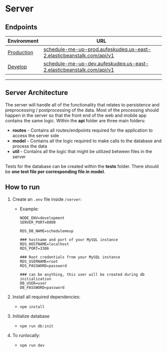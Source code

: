 # Server

## Endpoints

| Environment | URL                                                          |
| ----------- | ------------------------------------------------------------ |
| [Production](http://schedule-me-up-prod.aufeskudeq.us-east-2.elasticbeanstalk.com/api/)  | [schedule-me-up-prod.aufeskudeq.us-east-2.elasticbeanstalk.com/api/v1](http://schedule-me-up-prod.aufeskudeq.us-east-2.elasticbeanstalk.com/api/v1) |
| [Develop](http://schedule-me-up-dev.aufeskudeq.us-east-2.elasticbeanstalk.com/api/)     | [schedule-me-up-dev.aufeskudeq.us-east-2.elasticbeanstalk.com/api/v1](http://schedule-me-up-dev.aufeskudeq.us-east-2.elasticbeanstalk.com/api/v1) |

---
## Server Architecture
The server will handle all of the functionality that relates to persistence and preprocessing / postprocessing of the data. Most of the processing should happen in the server so that the front end of the web and mobile app contains the same logic. Within the **api** folder are three main folders:
* **routes** - Contains all routes/endpoints required for the application to access the server side
* **model** - Contains all the logic required to make calls to the database and process the data
* **util** - Contains all the logic that might be utilized between files in the server

Tests for the database can be created within the **tests** folder. There should be **one test file per corresponding file in model**. 

## How to run
1. Create an `.env` file inside `/server`:

   - Example:
        ```
        NODE_ENV=development
        SERVER_PORT=8000
        
        RDS_DB_NAME=schedulemeup
        
        ### hostname and port of your MySQL instance
        RDS_HOSTNAME=localhost
        RDS_PORT=3306
        
        ### Root credentials from your MySQL instance
        RDS_USERNAME=root
        RDS_PASSWORD=password
        
        ### can be anything, this user will be created during db initialization
        DB_USER=user
        DB_PASSWORD=password
        ```

2. Install all required dependencies:
   -  `npm install`

3. Initialize database
   - `npm run db:init`
4. To runlocally:
   - `npm run dev`
